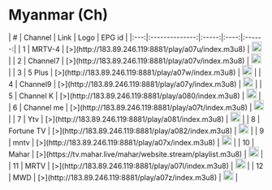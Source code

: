 <h1>Myanmar (Ch)</h1> 
| # | Channel | Link | Logo | EPG id | |:---:|:--------------:|:-----:|:----:|:------:| 
| 1 | MRTV-4 | [>](http://183.89.246.119:8881/play/a07u/index.m3u8) | <img height="20" src="https://i.imgur.com/J4i1VBb.png"/> |
| 2 | Channel7 | [>](http://183.89.246.119:8881/play/a07v/index.m3u8) | <img height="20" src="https://i.imgur.com/7xHSikv.png"/> |
| 3 | 5 Plus | [>](http://183.89.246.119:8881/play/a07w/index.m3u8) | <img height="20" src="https://i.imgur.com/4EHL2mH.png"/> |
| 4 | Channel9 | [>](http://183.89.246.119:8881/play/a07y/index.m3u8) | <img height="20" src="https://upload.wikimedia.org/wikipedia/en/6/6e/Channel_9_Myanmar_Logo.jpg"/> |
| 5 | Channel K | [>](http://183.89.246.119:8881/play/a080/index.m3u8) | <img height="20" src="https://i.imgur.com/6PqxuhF.png"/> |
| 6 | Channel me | [>](http://183.89.246.119:8881/play/a07t/index.m3u8) | <img height="20" src="https://i.imgur.com/c9q6oT0.png"/> |
| 7 | Ytv | [>](http://183.89.246.119:8881/play/a081/index.m3u8) | <img height="20" src="https://i.imgur.com/uqrXcWB.png"/> |
| 8 | Fortune TV | [>](http://183.89.246.119:8881/play/a082/index.m3u8) | <img height="20" src="https://i.imgur.com/MM5evnD.png"/> |
| 9 | mntv | [>](http://183.89.246.119:8881/play/a07x/index.m3u8) | <img height="20" src="https://i.imgur.com/nssm7QK.png"/> | 
| 10 | Mahar | [>](https://tv.mahar.live/mahar/website.stream/playlist.m3u8) | <img height="20" src="https://i.imgur.com/ig0QECf.png"/> | 
| 11 | MRTV | [>](http://183.89.246.119:8881/play/a07l/index.m3u8) | <img height="20" src="https://i.imgur.com/uyv7oJH.png"/> | 
| 12 | MWD | [>](http://183.89.246.119:8881/play/a07z/index.m3u8) | <img height="20" src="https://i.imgur.com/zyTQG9F.png"/> | 
